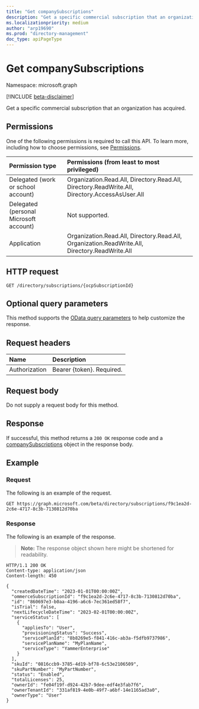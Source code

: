 ```yaml
---
title: "Get companySubscriptions"
description: "Get a specific commercial subscription that an organization has acquired."
ms.localizationpriority: medium
author: "arp19690"
ms.prod: "directory-management"
doc_type: apiPageType
---
```


# Get companySubscriptions

Namespace: microsoft.graph

[!INCLUDE [beta-disclaimer](../../includes/beta-disclaimer.md)]

Get a specific commercial subscription that an organization has acquired.

## Permissions

One of the following permissions is required to call this API. To learn more, including how to choose permissions, see [Permissions](/graph/permissions-reference).

| Permission type                        | Permissions (from least to most privileged)                                                    |
| :------------------------------------- | :--------------------------------------------------------------------------------------------- |
| Delegated (work or school account)     | Organization.Read.All, Directory.Read.All, Directory.ReadWrite.All, Directory.AccessAsUser.All |
| Delegated (personal Microsoft account) | Not supported.                                                                                 |
| Application                            | Organization.Read.All, Directory.Read.All, Organization.ReadWrite.All, Directory.ReadWrite.All |

## HTTP request

<!-- { "blockType": "ignored" } -->

```http
GET /directory/subscriptions/{ocpSubscriptionId}
```

## Optional query parameters

This method supports the [OData query parameters](/graph/query-parameters) to help customize the response.

## Request headers

| Name          | Description               |
| :------------ | :------------------------ |
| Authorization | Bearer {token}. Required. |

## Request body

Do not supply a request body for this method.

## Response

If successful, this method returns a `200 OK` response code and a [companySubscriptions](../resources/companysubscriptions.md) object in the response body.

## Example

### Request

The following is an example of the request.

<!-- {
  "blockType": "request",
  "name": "get_companySubscriptions"
}-->

```msgraph-interactive
GET https://graph.microsoft.com/beta/directory/subscriptions/f9c1ea2d-2c6e-4717-8c3b-7130812d70ba
```

### Response

The following is an example of the response.

>**Note:** The response object shown here might be shortened for readability.
<!-- {
  "blockType": "response",
  "truncated": true,
  "@odata.type": "microsoft.graph.companySubscriptions"
} -->

```http
HTTP/1.1 200 OK
Content-type: application/json
Content-length: 450

{
  "createdDateTime": "2023-01-01T00:00:00Z",
  "ommerceSubscriptionId": "f9c1ea2d-2c6e-4717-8c3b-7130812d70ba",
  "id": "860697e3-b0aa-4196-a6c6-7ec361ed58f7",
  "isTrial": false,
  "nextLifecycleDateTime": "2023-02-01T00:00:00Z",
  "serviceStatus": [
    {
      "appliesTo": "User",
      "provisioningStatus": "Success",
      "servicePlanId": "8b8269e5-f841-416c-ab3a-f5dfb9737986",
      "servicePlanName": "MyPlanName",
      "serviceType": "YammerEnterprise"
    }
  ],
  "skuId": "0816ccb9-3785-4d19-bf78-6c53e2106509",
  "skuPartNumber": "MyPartNumber",
  "status": "Enabled",
  "totalLicenses": 25,
  "ownerId": "fe04f19f-d924-42b7-9dee-edf4e3fab7f6",
  "ownerTenantId": "331af819-4e0b-49f7-a6bf-14e1165ad3a0",
  "ownerType": "User"
}
```
